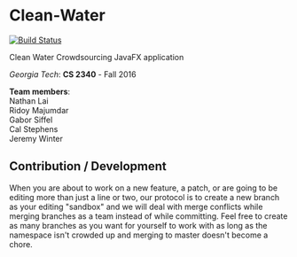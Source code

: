 # Clean-Water

[![Build Status](https://travis-ci.org/Agile-Puppers/Clean-Water.svg?branch=master)](https://travis-ci.org/Agile-Puppers/Clean-Water)

Clean Water Crowdsourcing JavaFX application

*Georgia Tech*: **CS 2340** - Fall 2016

**Team members**:  
Nathan Lai  
Ridoy Majumdar  
Gabor Siffel  
Cal Stephens  
Jeremy Winter

## Contribution / Development

When you are about to work on a new feature, a patch, or are going to be editing more than just a line or two, our protocol is to create a new branch as your editing "sandbox" and we will deal with merge conflicts while merging branches as a team instead of while committing. Feel free to create as many branches as you want for yourself to work with as long as the namespace isn't crowded up and merging to master doesn't become a chore.
